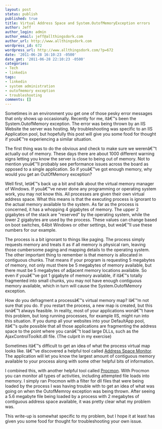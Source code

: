 ```yaml
---
layout: post
status: publish
published: true
title: Virtual Address Space and System.OutofMemoryException errors
author: Jeff
author_login: admin
author_email: jeff@allthingsdork.com
author_url: http://www.allthingsdork.com
wordpress_id: 672
wordpress_url: http://www.allthingsdork.com/?p=672
date: '2011-06-28 16:10:23 -0500'
date_gmt: '2011-06-28 22:10:23 -0500'
categories:
- Tech
- linkedin
tags:
- linkedin
- system administration
- outofmemory exception
- troubleshooting
comments: []
---
```

<p>Sometimes in an environment you get one of those pesky error messages that only shows up occasionally. Recently for me, it&acirc;&euro;&trade;s been the System.OutofMemory exception. The error was being thrown by an IIS Website the server was hosting. My troubleshooting was specific to an IIS Application pool, but hopefully this post will give you some food for thought if you&acirc;&euro;&trade;re experiencing a similar situation.</p>
<p>The first thing was to do the obvious and check to make sure we weren&acirc;&euro;&trade;t actually out of memory. These days there are about 1000 different warning signs letting you know the server is close to being out of memory. Not to mention you&acirc;&euro;&trade;ll probably see performance issues across the board as opposed to a single application. So if you&acirc;&euro;&trade;ve got enough memory, why would you get an OutOfMemory exception? </p>
<p>Well first, let&acirc;&euro;&trade;s back up a bit and talk about the virtual memory manager of Windows. If you&acirc;&euro;&trade;ve never done any programming or operating system work, you may not know this. All processes are given their own virtual address space. What this means is that the executing process is ignorant to the actual memory available to the system. As far as the process is concerned, it has a whopping 4 gigabytes of memory. The upper 2 gigabytes of the stack are "reserved" by the operating system, while the lower 2 gigabytes are used by the process. These values can change based on boot switches, 64bit Windows or other settings, but we&acirc;&euro;&trade;ll use these numbers for our example.</p>
<p>The process is a bit ignorant to things like paging. The process simply requests memory and treats it as if all memory is physical ram, leaving those cumbersome paging and mapping details to the operating system. The other important thing to remember is that memory is allocated in contiguous chunks. That means if your program is requesting 5 megabytes of memory, not only must there be 5 megabytes of memory available, but there must be 5 megabytes of adjacent memory locations available. So even if you&acirc;&euro;&trade;ve got 1 gigabyte of memory available, if it&acirc;&euro;&trade;s totally fragmented into small chunks, you may not have enough contiguous memory available, which in turn will cause the System.OutofMemory exception. </p>
<p>How do you defragment a process&acirc;&euro;&trade;s virtual memory map? I&acirc;&euro;&trade;m not sure that you do. If you restart the process, a new map is created, but this isn&acirc;&euro;&trade;t always feasible. In reality, most of your applications won&acirc;&euro;&trade;t have this problem, but long running processes, for example IIS, might run into this situation. If you dump all your websites into your DefaultApp pool, it&acirc;&euro;&trade;s quite possible that all those applications are fragmenting the address space to the point where you can&acirc;&euro;&trade;t load large DLLs, such as the AjaxControlToolkit.dll file. (The culprit in my exercise)</p>
<p>Sometimes it&acirc;&euro;&trade;s difficult to get an idea of what the process virtual map looks like. I&acirc;&euro;&trade;ve discovered a helpful tool called <a href="http://www.hashpling.org/asm/">Address Space Monitor</a>. The application will let you know the largest amount of contiguous memory available to your process along with some other helpful bits of information. </p>
<p>I combined this, with another helpful tool called <a href="http://technet.microsoft.com/en-us/sysinternals/bb896645">Procmon</a>. With Procmon you can monitor all types of activities, including attempted file loads into memory. I simply ran Procmon with a filter for dll files that were being loaded by the process I was having trouble with to get an idea of what was going on when the OutofMemroy exception was being thrown. After seeing a 5.6 megabyte file being loaded by a process with 2 megabytes of contiguous address space available, it was pretty clear what my problem was.</p>
<p>This write-up is somewhat specific to my problem, but I hope it at least has given you some food for thought for troubleshooting your own issue.</p>
